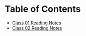 # Table of Contents

- [Class 01 Reading Notes](class-01.md)
- [Class 02 Reading Notes](class-02.md)
